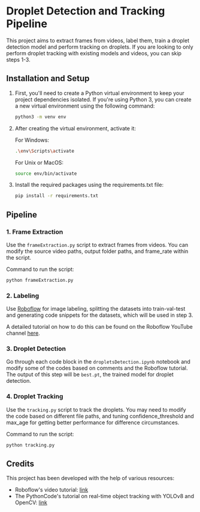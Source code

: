 # Droplet Detection and Tracking Pipeline

This project aims to extract frames from videos, label them, train a droplet detection model and perform tracking on droplets. If you are looking to only perform droplet tracking with existing models and videos, you can skip steps 1-3.

## Installation and Setup

1. First, you'll need to create a Python virtual environment to keep your project dependencies isolated. If you're using Python 3, you can create a new virtual environment using the following command:

    ```bash
    python3 -m venv env
    ```

2. After creating the virtual environment, activate it:

    For Windows:
    ```bash
    .\env\Scripts\activate
    ```
    For Unix or MacOS:
    ```bash
    source env/bin/activate
    ```

3. Install the required packages using the requirements.txt file:

    ```bash
    pip install -r requirements.txt
    ```

## Pipeline

### 1. Frame Extraction

Use the `frameExtraction.py` script to extract frames from videos. You can modify the source video paths, output folder paths, and frame_rate within the script.

Command to run the script:
```bash
python frameExtraction.py
```

### 2. Labeling

Use [Roboflow](https://app.roboflow.com/) for image labeling, splitting the datasets into train-val-test and generating code snippets for the datasets, which will be used in step 3.

A detailed tutorial on how to do this can be found on the Roboflow YouTube channel [here](https://www.youtube.com/watch?v=wuZtUMEiKWY&t=768s&ab_channel=Roboflow).

### 3. Droplet Detection

Go through each code block in the `dropletsDetection.ipynb` notebook and modify some of the codes based on comments and the Roboflow tutorial. The output of this step will be `best.pt`, the trained model for droplet detection.

### 4. Droplet Tracking

Use the `tracking.py` script to track the droplets. You may need to modify the code based on different file paths, 
and tuning confidence_threshold and max_age for getting better performance for difference circumstances.

Command to run the script:
```bash
python tracking.py
```

## Credits

This project has been developed with the help of various resources:

- Roboflow's video tutorial: [link](https://www.youtube.com/watch?v=wuZtUMEiKWY&t=768s&ab_channel=Roboflow)
- The PythonCode's tutorial on real-time object tracking with YOLOv8 and OpenCV: [link](https://www.thepythoncode.com/article/real-time-object-tracking-with-yolov8-opencv)

